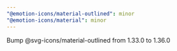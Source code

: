 ```yaml
---
"@emotion-icons/material-outlined": minor
"@emotion-icons/material": minor
---
```


Bump @svg-icons/material-outlined from 1.33.0 to 1.36.0
